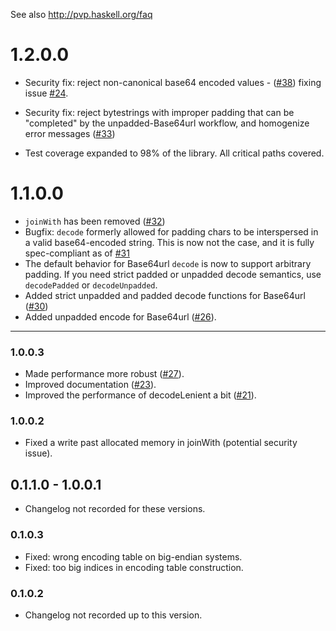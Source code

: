 See also http://pvp.haskell.org/faq

# 1.2.0.0

* Security fix: reject non-canonical base64 encoded values - ([#38](https://github.com/haskell/base64-bytestring/pull/38)) fixing issue [#24](https://github.com/haskell/base64-bytestring/issues/24).

* Security fix: reject bytestrings with improper padding that can be "completed" by the unpadded-Base64url workflow, and homogenize error messages ([#33](https://github.com/haskell/base64-bytestring/pull/33))

* Test coverage expanded to 98% of the library. All critical paths covered.


# 1.1.0.0

* `joinWith` has been removed ([#32](https://github.com/haskell/base64-bytestring/pull/32))
* Bugfix: `decode` formerly allowed for padding chars to be interspersed in a valid base64-encoded string. This is now not the case, and it is fully spec-compliant as of [#31](https://github.com/haskell/base64-bytestring/pull/31)
* The default behavior for Base64url `decode` is now to support arbitrary padding. If you need strict padded or unpadded decode semantics, use `decodePadded` or `decodeUnpadded`.
* Added strict unpadded and padded decode functions for Base64url ([#30](https://github.com/haskell/base64-bytestring/pull/30))
* Added unpadded encode for Base64url
  ([#26](https://github.com/haskell/base64-bytestring/pull/26)).

----

### 1.0.0.3

* Made performance more robust
  ([#27](https://github.com/haskell/base64-bytestring/pull/27)).
* Improved documentation
  ([#23](https://github.com/haskell/base64-bytestring/pull/23)).
* Improved the performance of decodeLenient a bit
  ([#21](https://github.com/haskell/base64-bytestring/pull/21)).

### 1.0.0.2

* Fixed a write past allocated memory in joinWith (potential security
  issue).

## 0.1.1.0 - 1.0.0.1

* Changelog not recorded for these versions.

### 0.1.0.3

*  Fixed: wrong encoding table on big-endian systems.
*  Fixed: too big indices in encoding table construction.

### 0.1.0.2

*  Changelog not recorded up to this version.
